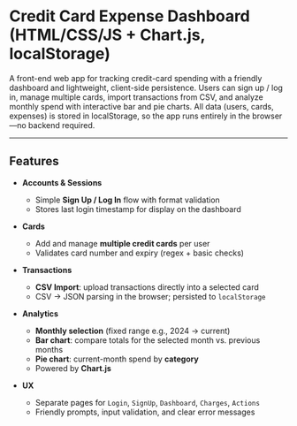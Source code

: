 # Credit Card Expense Dashboard (HTML/CSS/JS + Chart.js, localStorage)

A front-end web app for tracking credit-card spending with a friendly dashboard and lightweight, client-side persistence. Users can sign up / log in, manage multiple cards, import transactions from CSV, and analyze monthly spend with interactive bar and pie charts. All data (users, cards, expenses) is stored in localStorage, so the app runs entirely in the browser—no backend required.

---

## Features

- **Accounts & Sessions**
  - Simple **Sign Up / Log In** flow with format validation
  - Stores last login timestamp for display on the dashboard

- **Cards**
  - Add and manage **multiple credit cards** per user
  - Validates card number and expiry (regex + basic checks)

- **Transactions**
  - **CSV Import**: upload transactions directly into a selected card
  - CSV → JSON parsing in the browser; persisted to `localStorage`

- **Analytics**
  - **Monthly selection** (fixed range e.g., 2024 → current)
  - **Bar chart**: compare totals for the selected month vs. previous months
  - **Pie chart**: current-month spend by **category**
  - Powered by **Chart.js**

- **UX**
  - Separate pages for `Login`, `SignUp`, `Dashboard`, `Charges`, `Actions`
  - Friendly prompts, input validation, and clear error messages
